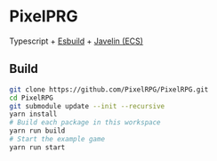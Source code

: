 # PixelPRG

Typescript + [Esbuild](https://esbuild.github.io/) + [Javelin (ECS)](https://github.com/3mcd/javelin)

## Build

```sh
git clone https://github.com/PixelRPG/PixelRPG.git
cd PixelRPG
git submodule update --init --recursive
yarn install
# Build each package in this workspace
yarn run build
# Start the example game
yarn run start
```

